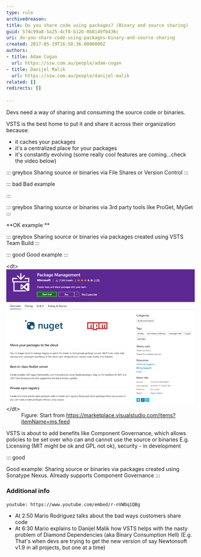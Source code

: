 ```yaml
---
type: rule
archivedreason: 
title: Do you share code using packages? (Binary and source sharing)
guid: 574c99a8-5a25-4cf8-b12b-0b8149fb436c
uri: do-you-share-code-using-packages-binary-and-source-sharing
created: 2017-05-19T16:58:36.0000000Z
authors:
- title: Adam Cogan
  url: https://ssw.com.au/people/adam-cogan
- title: Danijel Malik
  url: https://ssw.com.au/people/danijel-malik
related: []
redirects: []

---
```


Devs need a way of sharing and consuming the source code or binaries.

VSTS is the best home to put it and share it across their organization because:

<!--endintro-->



* it caches your packages
* it's a centralized place for your packages
* it's constantly evolving (some really cool features are coming...check the video below)



::: greybox
Sharing source or binaries via File Shares or Version Control
:::



::: bad
Bad example

:::



::: greybox
Sharing source or binaries via 3rd party tools like ProGet, MyGet
:::


**OK example
** 

::: greybox
Sharing source or binaries via packages created using VSTS Team Build
:::



::: good
Good example
:::

<dl class="image">&lt;dt&gt;
      <img src="package-management-site.png" alt="package-management-site.png">
   &lt;/dt&gt;<dd>Figure: Start from 
      <a href="https://marketplace.visualstudio.com/items?itemName=ms.feed" target="_blank">https://marketplace.visualstudio.com/items?itemName=ms.feed </a>
      <br></dd></dl>
VSTS is about to add benefits like Component Governance, which allows policies to be set over who can and cannot use the source or binaries E.g. Licensing (MIT might be ok and GPL not ok), security - in development



::: good

Good example: Sharing source or binaries via packages created using Sonatype Nexus.
Already supports Component Governance
:::


### Additional info <br>      



`youtube: https://www.youtube.com/embed/r-nVWDq1QBg`
 

* At 2:50 Mario Rodriguez talks about the bad ways customers share code
* At 6:30 Mario explains to Danijel Malik how VSTS helps with the nasty problem of Diamond Dependencies (aka Binary Consumption Hell)   (E.g. That's when devs are trying to get the new version of say Newtonsoft v1.9 in all projects, but one at a time)
